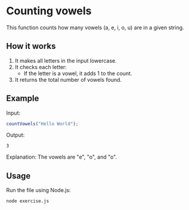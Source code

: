 # Counting vowels

This function counts how many vowels (a, e, i, o, u) are in a given string.

## How it works

1. It makes all letters in the input lowercase.
2. It checks each letter:
   - If the letter is a vowel, it adds 1 to the count.
3. It returns the total number of vowels found.

## Example

Input:
```js
countVowels("Hello World");
```

Output:
```
3
```
Explanation: The vowels are "e", "o", and "o".

## Usage
Run the file using Node.js:

```bash
node exercise.js
```
